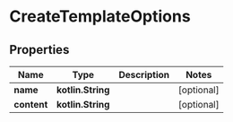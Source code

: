 
# CreateTemplateOptions

## Properties
Name | Type | Description | Notes
------------ | ------------- | ------------- | -------------
**name** | **kotlin.String** |  |  [optional]
**content** | **kotlin.String** |  |  [optional]



